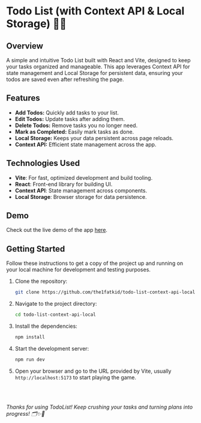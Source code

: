 # Todo List (with Context API & Local Storage) 📝💾

## Overview
A simple and intuitive Todo List built with React and Vite, designed to keep your tasks organized and manageable. This app leverages Context API for state management and Local Storage for persistent data, ensuring your todos are saved even after refreshing the page.

##  Features
- **Add Todos:** Quickly add tasks to your list.
- **Edit Todos:** Update tasks after adding them.
- **Delete Todos:** Remove tasks you no longer need.
- **Mark as Completed:** Easily mark tasks as done.
- **Local Storage:** Keeps your data persistent across page reloads.
- **Context API:** Efficient state management across the app.

## Technologies Used

- **Vite**: For fast, optimized development and build tooling.
- **React**: Front-end library for building UI.
- **Context API**: State management across components.
- **Local Storage**: Browser storage for data persistence.


## Demo
Check out the live demo of the app [here](https://the1fatkid.github.io/todo-list-context-api-local/).


## Getting Started
Follow these instructions to get a copy of the project up and running on your local machine for development and testing purposes.

1. Clone the repository:
    ```bash
    git clone https://github.com/the1fatkid/todo-list-context-api-local.git
    ```

2. Navigate to the project directory:
    ```bash
    cd todo-list-context-api-local
    ```

3. Install the dependencies:
    ```bash
    npm install
    ```

4. Start the development server:
    ```bash
    npm run dev
    ```

5.  Open your browser and go to the URL provided by Vite, usually `http://localhost:5173` to start playing the game.

<br><br>

*Thanks for using TodoList! Keep crushing your tasks and turning plans into progress! 🗂️✨🚀*







